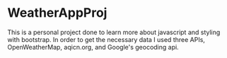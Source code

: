 # WeatherAppProj
 
This is a personal project done to learn more about javascript and styling with bootstrap. In order to get the necessary data I used three APIs, OpenWeatherMap, aqicn.org, and Google's geocoding api.
